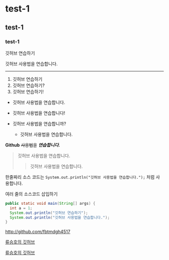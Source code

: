 # test-1

## test-1

### test-1

깃허브 연습하기

깃허브 사용법을 연습합니다.

-----------------------------------
1. 깃허브 연습하기
2. 깃허브 연습하기?
3. 깃허브 연습하기!

- 깃허브 사용법을 연습합니다.
- 깃허브 사용법을 연습합니다!

- 깃허브 사용법을 연습합니까?
  - 깃허브 사용법을 연습합니다.
  
**Github** ~~사용법~~을 ***연습합니다.***

> 깃허브 사용법을 연습합니다.
>> 깃허브 사용법을 연습합니다.

한줄짜리 소스 코드는 `System.out.println("깃허브 사용법을 연습합니다.");` 처럼 사용합니다.

여러 줄의 소스코드 삽입하기

```Java
public static void main(String[] args) {
  int a = 1;
  System.out.println("깃허브 연습하기");
  System.out.println("깃허브 사용법을 연습합니다.");
}
```
<http://github.com/fbtmdgh4517>

[류승호의 깃허브](http://github.com/fbtmdgh4517)

[류승호의 깃허브](http://github.com/fbtmdgh4517, "류승호의 깃허브")
